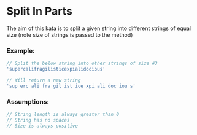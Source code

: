 # Split In Parts

The aim of this kata is to split a given string into different strings of equal size (note size of strings is passed to the method)

### Example:

```javascript
// Split the below string into other strings of size #3
'supercalifragilisticexpialidocious'

// Will return a new string
'sup erc ali fra gil ist ice xpi ali doc iou s'
```

### Assumptions:

```javascript
// String length is always greater than 0
// String has no spaces
// Size is always positive
```

